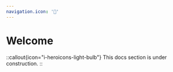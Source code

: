 ```yaml
---
navigation.icon: '👋'
---
```


# Welcome

::callout{icon="i-heroicons-light-bulb"}
This docs section is under construction.
::


